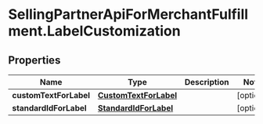 # SellingPartnerApiForMerchantFulfillment.LabelCustomization

## Properties
Name | Type | Description | Notes
------------ | ------------- | ------------- | -------------
**customTextForLabel** | [**CustomTextForLabel**](CustomTextForLabel.md) |  | [optional] 
**standardIdForLabel** | [**StandardIdForLabel**](StandardIdForLabel.md) |  | [optional] 
